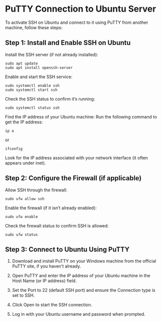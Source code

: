 # PuTTY Connection to Ubuntu Server

To activate SSH on Ubuntu and connect to it using PuTTY from another machine, follow these steps:

## Step 1: Install and Enable SSH on Ubuntu
Install the SSH server (if not already installed):

```
sudo apt update
sudo apt install openssh-server
```

Enable and start the SSH service:

```
sudo systemctl enable ssh
sudo systemctl start ssh
```

Check the SSH status to confirm it’s running:

```
sudo systemctl status ssh
```

Find the IP address of your Ubuntu machine: Run the following command to get the IP address:

```
ip a
```

or 

```
ifconfig
```

Look for the IP address associated with your network interface (it often appears under inet).

## Step 2: Configure the Firewall (if applicable)
Allow SSH through the firewall:

```
sudo ufw allow ssh
```

Enable the firewall (if it isn’t already enabled):

```
sudo ufw enable
```

Check the firewall status to confirm SSH is allowed:

```
sudo ufw status
```

## Step 3: Connect to Ubuntu Using PuTTY
1. Download and install PuTTY on your Windows machine from the official PuTTY site, if you haven't already.

2. Open PuTTY and enter the IP address of your Ubuntu machine in the Host Name (or IP address) field.

3. Set the Port to 22 (default SSH port) and ensure the Connection type is set to SSH.

4. Click Open to start the SSH connection.

5. Log in with your Ubuntu username and password when prompted.
